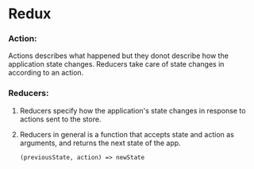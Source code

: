 # Redux

### Action:
 Actions describes what happened but they donot describe how the application state changes. Reducers take care of state changes
 in according to an action.

### Reducers:
  1. Reducers specify how the application's state changes in response to actions sent to the store.
  2. Reducers in general is a function that accepts state and action as arguments, and returns the next state of the app.
  
     `(previousState, action) => newState`
